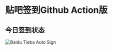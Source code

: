 # 贴吧签到Github Action版

## 今日签到状态

![Baidu Tieba Auto Sign](https://github.com/Sunnnner/TiebaSignForRust/workflows/Baidu%20Tieba%20Auto%20Sign/badge.svg)
